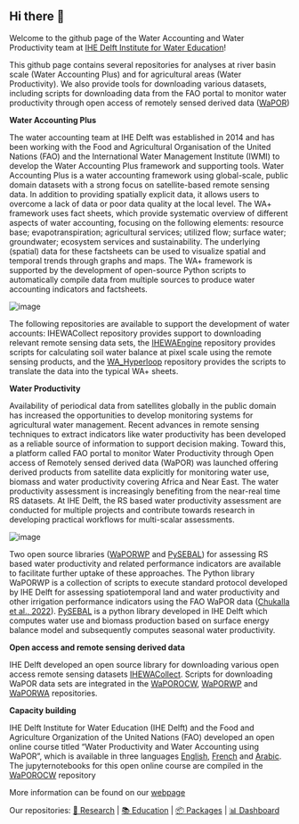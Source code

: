 ## Hi there 👋

Welcome to the github page of the Water Accounting and Water Productivity team at [IHE Delft Institute for Water Education](https://www.un-ihe.org/)! 

This github page contains several repositories for analyses at river basin scale (Water Accounting Plus) and for agricultural areas (Water Productivity). We also provide tools for downloading various datasets, including scripts for downloading data from the FAO portal to monitor water productivity through open access of remotely sensed derived data ([WaPOR](https://data.apps.fao.org/wapor/?lang=en))

**Water Accounting Plus**

The water accounting team at IHE Delft was established in 2014 and has been working with the Food and Agricultural Organisation of the United Nations (FAO) and the International Water Management Institute (IWMI) to develop the Water Accounting Plus framework and supporting tools. Water Accounting Plus is a water accounting framework using global-scale, public domain datasets with a strong focus on satellite-based remote sensing data. In addition to providing spatially explicit data, it allows users to overcome a lack of data or poor data quality at the local level. The WA+ framework uses fact sheets, which provide systematic overview of different aspects of water accounting, focusing on the following elements: resource base; evapotranspiration; agricultural services; utilized flow; surface water; groundwater; ecosystem services and sustainability. The underlying (spatial) data for these factsheets can be used to visualize spatial and temporal trends through graphs and maps. The WA+ framework is supported by the development of open-source Python scripts to automatically compile data from multiple sources to produce water accounting indicators and factsheets.

![image](https://wateraccounting.un-ihe.org/sites/wateraccounting.un-ihe.org/files/waframework.png)
 
The following repositories are available to support the development of water accounts: IHEWACollect repository provides support to downloading relevant remote sensing data sets, the [IHEWAEngine](https://github.com/wateraccounting/IHEWAEngine) repository provides scripts for calculating soil water balance at pixel scale using the remote sensing products, and the [WA_Hyperloop](https://github.com/wateraccounting/WA_Hyperloop) repository provides the scripts to translate the data into the typical WA+ sheets. 

**Water Productivity**

Availability of periodical data from satellites globally in the public domain has increased the opportunities to develop monitoring systems for agricultural water management. Recent advances in remote sensing techniques to extract indicators like water productivity has been developed as a reliable source of information to support decision making. Toward this, a platform called FAO portal to monitor Water Productivity through Open access of Remotely sensed derived data (WaPOR) was launched offering derived products from satellite data explicitly for monitoring water use, biomass and water productivity covering Africa and Near East. The water productivity assessment is increasingly benefiting from the near-real time RS datasets. At IHE Delft, the RS based water productivity assessment are conducted for multiple projects and contribute towards research in developing practical workflows for multi-scalar assessments.

![image](https://github.com/wateraccounting/WAPORWP/blob/master/ReadmeIMG/Figmd_1.png)
 
Two open source libraries ([WaPORWP](https://github.com/wateraccounting/WAPORWP) and [PySEBAL](https://github.com/wateraccounting/pySEBAL_dev)) for assessing RS based water productivity and related performance indicators are available to facilitate further uptake of these approaches. The Python library WaPORWP is a collection of scripts to execute standard protocol developed by IHE Delft for assessing spatiotemporal land and water productivity and other irrigation performance indicators using the FAO WaPOR data ([Chukalla et al., 2022](https://hess.copernicus.org/articles/26/2759/2022/)). [PySEBAL](https://github.com/wateraccounting/pySEBAL_dev) is a python library developed in IHE Delft which computes water use and biomass production based on surface energy balance model and subsequently computes seasonal water productivity.

**Open access and remote sensing derived data**

IHE Delft developed an open source library for downloading various open access remote sensing datasets [IHEWACollect](https://github.com/wateraccounting/IHEWACollect). Scripts for downloading WaPOR data sets are integrated in the [WaPOROCW](https://github.com/wateraccounting/WAPOROCW), [WaPORWP](https://github.com/wateraccounting/WAPORWP) and [WaPORWA](https://github.com/wateraccounting/WAPORWA) repositories. 

**Capacity building**

IHE Delft Institute for Water Education (IHE Delft) and the Food and Agriculture Organization of the United Nations (FAO) developed an open online course titled “Water Productivity and Water Accounting using WaPOR”, which is available in three languages [English](https://ocw.un-ihe.org/course/view.php?id=92), [French](https://ocw.un-ihe.org/course/view.php?id=117) and [Arabic](https://ocw.un-ihe.org/course/view.php?id=118).
The jupyternotebooks for this open online course are compiled in the [WaPOROCW](https://github.com/wateraccounting/WAPOROCW) repository

More information can be found on our [webpage](https://wateraccounting.un-ihe.org/)

Our repositories: [📰 Research](https://github.com/orgs/wateraccounting/repositories?q=props.Research%3AYes) | [📚 Education](https://github.com/orgs/wateraccounting/repositories?q=props.Education%3AYes) | [📦 Packages](https://github.com/orgs/wateraccounting/repositories?q=props.Package%3AYes) | [📊 Dashboard](https://github.com/orgs/wateraccounting/repositories?q=props.Dashboard%3AYes)
